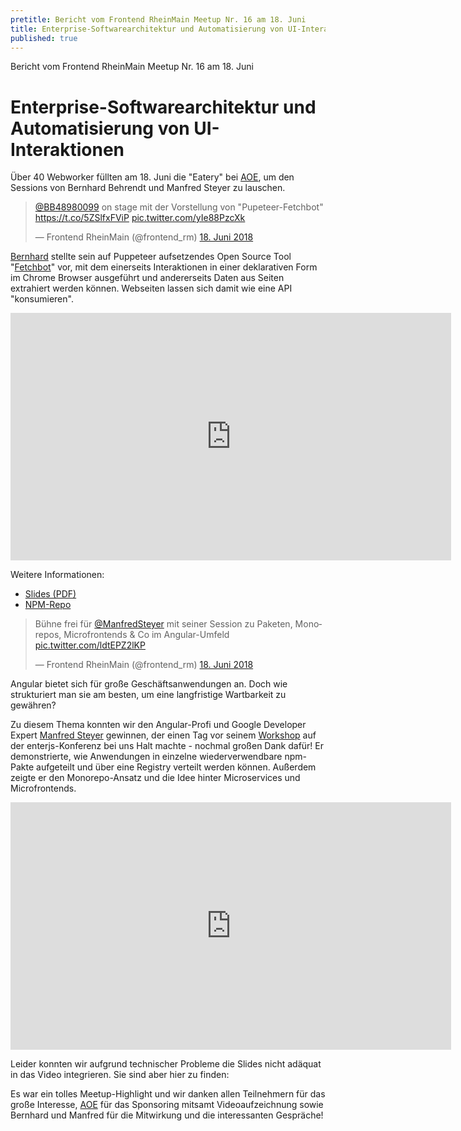 ```yaml
---
pretitle: Bericht vom Frontend RheinMain Meetup Nr. 16 am 18. Juni
title: Enterprise-Softwarearchitektur und Automatisierung von UI-Interaktionen
published: true
---
```

Bericht vom Frontend RheinMain Meetup Nr. 16 am 18. Juni
# Enterprise-Softwarearchitektur und Automatisierung von UI-Interaktionen

Über 40 Webworker füllten am 18. Juni die "Eatery" bei [AOE](https://www.aoe.com/), um den Sessions von Bernhard Behrendt und Manfred Steyer zu lauschen. 

<blockquote class="twitter-tweet" data-lang="de"><p lang="de" dir="ltr"><a href="https://twitter.com/BB48980099?ref_src=twsrc%5Etfw">@BB48980099</a> on stage mit der Vorstellung von &quot;Pupeteer-Fetchbot&quot; <a href="https://t.co/5ZSlfxFViP">https://t.co/5ZSlfxFViP</a> <a href="https://t.co/yIe88PzcXk">pic.twitter.com/yIe88PzcXk</a></p>&mdash; Frontend RheinMain (@frontend_rm) <a href="https://twitter.com/frontend_rm/status/1008778759942688771?ref_src=twsrc%5Etfw">18. Juni 2018</a></blockquote>
<!--script async src="https://platform.twitter.com/widgets.js" charset="utf-8"></script-->

[Bernhard](https://twitter.com/BB48980099) stellte sein auf Puppeteer aufsetzendes Open Source Tool "[Fetchbot](https://github.com/AOEpeople/puppeteer-fetchbot)" vor, mit dem einerseits Interaktionen in einer deklarativen Form im Chrome Browser ausgeführt und andererseits Daten aus Seiten extrahiert werden können. Webseiten lassen sich damit wie eine API "konsumieren".

<iframe width="705" height="396" src="https://www.youtube.com/embed/t71saoi4slQ" frameborder="0" allow="autoplay; encrypted-media" allowfullscreen></iframe>


<!--script class="speakerdeck-embed" data-id="c80d691b0dc84e559081a15f09b4265c" data-ratio="1.33333333333333" src="//speakerdeck.com/assets/embed.js"> </script-->

Weitere Informationen:
- [Slides (PDF)](https://speakerd.s3.amazonaws.com/presentations/c80d691b0dc84e559081a15f09b4265c/FERM.pdf)
- [NPM-Repo](https://www.npmjs.com/package/fetchbot)


<blockquote class="twitter-tweet" data-lang="de"><p lang="de" dir="ltr">Bühne frei für <a href="https://twitter.com/ManfredSteyer?ref_src=twsrc%5Etfw">@ManfredSteyer</a> mit seiner Session zu Paketen, Monorepos, Microfrontends &amp; Co im Angular-Umfeld <a href="https://t.co/ldtEPZ2lKP">pic.twitter.com/ldtEPZ2lKP</a></p>&mdash; Frontend RheinMain (@frontend_rm) <a href="https://twitter.com/frontend_rm/status/1008781239602569216?ref_src=twsrc%5Etfw">18. Juni 2018</a></blockquote>
<!--script async src="https://platform.twitter.com/widgets.js" charset="utf-8"></script-->


Angular bietet sich für große Geschäftsanwendungen an. Doch wie strukturiert man sie am besten, um eine langfristige Wartbarkeit zu gewähren? 

Zu diesem Thema konnten wir den Angular-Profi und Google Developer Expert [Manfred Steyer](https://www.softwarearchitekt.at) gewinnen, der einen Tag vor seinem [Workshop](https://www.enterjs.de/single?id=6543&advanced-angular%3A-enterprise-architekturen-mit-angular) auf der enterjs-Konferenz bei uns Halt machte - nochmal großen Dank dafür! Er demonstrierte, wie Anwendungen in einzelne wiederverwendbare npm-Pakte aufgeteilt und über eine Registry verteilt werden können. Außerdem zeigte er den Monorepo-Ansatz und die Idee hinter Microservices und Microfrontends.

<iframe width="705" height="396" src="https://www.youtube.com/embed/eZ91bip6qm4" frameborder="0" allow="autoplay; encrypted-media" allowfullscreen></iframe>

Leider konnten wir aufgrund technischer Probleme die Slides nicht adäquat in das Video integrieren. Sie sind aber hier zu finden:

<!--script class="speakerdeck-embed" data-id="1f3674a812d947528baae1a634b64633" data-ratio="1.77777777777778" src="//speakerdeck.com/assets/embed.js"> </script-->

Es war ein tolles Meetup-Highlight und wir danken allen Teilnehmern für das große Interesse, [AOE](https://www.aoe.com/) für das Sponsoring mitsamt Videoaufzeichnung sowie Bernhard und Manfred für die Mitwirkung und die interessanten Gespräche!
